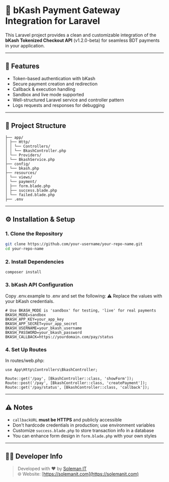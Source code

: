 # 🚀 bKash Payment Gateway Integration for Laravel

This Laravel project provides a clean and customizable integration of the **bKash Tokenized Checkout API** (v1.2.0-beta) for seamless BDT payments in your application.

---

## 🧩 Features

- Token-based authentication with bKash  
- Secure payment creation and redirection  
- Callback & execution handling  
- Sandbox and live mode supported  
- Well-structured Laravel service and controller pattern  
- Logs requests and responses for debugging  

---

## 📂 Project Structure
```
├── app/
│ ├── Http/
│ │ └── Controllers/
│ │ └── BkashController.php
│ └── Providers/
│ └── BkashService.php
├── config/
│ └── bkash.php
├── resources/
│ └── views/
│ └── payment/
│ ├── form.blade.php
│ ├── success.blade.php
│ └── failed.blade.php
├── .env
```
---

## ⚙️ Installation & Setup

### 1. Clone the Repository

```bash
git clone https://github.com/your-username/your-repo-name.git
cd your-repo-name
```
### 2. Install Dependencies
```
composer install
```
### 3. bKash API Configuration
Copy .env.example to .env and set the following:
⚠️ Replace the values with your bKash credentials.
```
# Use BKASH_MODE is 'sandbox' for testing, 'live' for real payments
BKASH_MODE=sandbox
BKASH_APP_KEY=your_app_key
BKASH_APP_SECRET=your_app_secret
BKASH_USERNAME=your_bkash_username
BKASH_PASSWORD=your_bkash_password
BKASH_CALLBACK=https://yourdomain.com/pay/status
```


### 4. Set Up Routes
In routes/web.php:
```
use App\Http\Controllers\BkashController;

Route::get('/pay', [BkashController::class, 'showForm']);
Route::post('/pay', [BkashController::class, 'createPayment']);
Route::get('/pay/status', [BkashController::class, 'callback']);
```
---

## ⚠️ Notes

- `callbackURL` **must be HTTPS** and publicly accessible  
- Don't hardcode credentials in production; use environment variables  
- Customize `success.blade.php` to store transaction info in a database  
- You can enhance form design in `form.blade.php` with your own styles
---

## 🧑‍💻 Developer Info

> Developed with ❤️ by [Soleman IT](https://github.com/solemanit)  
> 🌐 Website: [https://solemanit.com](https://solemanit.com)
